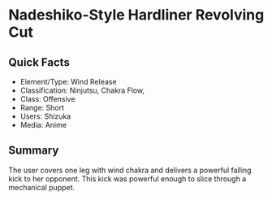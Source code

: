 # Nadeshiko-Style Hardliner Revolving Cut

## Quick Facts
- Element/Type: Wind Release
- Classification: Ninjutsu, Chakra Flow,
- Class: Offensive
- Range: Short
- Users: Shizuka
- Media: Anime

## Summary
The user covers one leg with wind chakra and delivers a powerful falling kick to her opponent. This kick was powerful enough to slice through a mechanical puppet.
